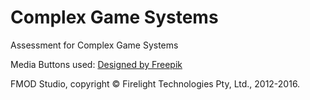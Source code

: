 # Complex Game Systems
Assessment for Complex Game Systems

Media Buttons used: [Designed by Freepik](http://www.freepik.com/free-vector/icons-for-audio-visual-media_974335.htm)

FMOD Studio, copyright © Firelight Technologies Pty, Ltd., 2012-2016.
